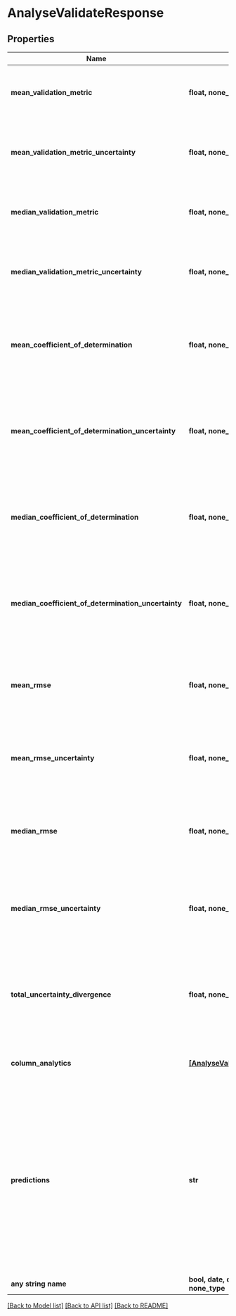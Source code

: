 # AnalyseValidateResponse


## Properties
Name | Type | Description | Notes
------------ | ------------- | ------------- | -------------
**mean_validation_metric** | **float, none_type** | Mean validation metric across all non-descriptor columns (R^2 for continuous columns, MCC for categorical columns). Will be null if the validation metric for every column is null. | [optional] 
**mean_validation_metric_uncertainty** | **float, none_type** | Uncertainty in the mean validation metric across all non-descriptor columns (R^2 for continuous columns, MCC for categorical columns). Will be null if the validation metric for every column is null. | [optional] 
**median_validation_metric** | **float, none_type** | Median validation metric across all non-descriptor columns (R^2 for continuous columns, MCC for categorical columns). Will be null if the validation metric for every column is null. | [optional] 
**median_validation_metric_uncertainty** | **float, none_type** | Uncertainty in the median validation metric across all non-descriptor columns (R^2 for continuous columns, MCC for categorical columns). Will be null if the validation metric for every column is null. | [optional] 
**mean_coefficient_of_determination** | **float, none_type** | Mean coefficient of determination across all non-descriptor columns. Will be null if the coefficient of determination for every column is null. Deprecated, see &#x60;meanValidationMetric&#x60; for information on the mean performance of columns across all columns | [optional] 
**mean_coefficient_of_determination_uncertainty** | **float, none_type** | Uncertainty in the mean coefficient of determination across all non-descriptor columns. Will be null if the coefficient of determination for every column is null. Deprecated, see &#x60;meanValidationMetricUncertainty&#x60; for information on the uncertainty of the mean performance across all columns | [optional] 
**median_coefficient_of_determination** | **float, none_type** | Median coefficient of determination across all non-descriptor columns. Will be null if the coefficient of determination for every column is null. Deprecated, see &#x60;medianValidationMetric&#x60; for information on the median performance of columns across all columns | [optional] 
**median_coefficient_of_determination_uncertainty** | **float, none_type** | Uncertainty in the median coefficient of determination across all non-descriptor columns. Will be null if the coefficient of determination for every column is null. Deprecated, see &#x60;medianValidationMetricUncertainty&#x60; for information on the median performance of columns across all columns | [optional] 
**mean_rmse** | **float, none_type** | Mean root mean squared error across all non-descriptor columns. Will be null if the RMSE for every column is null. Deprecated, see &#x60;meanValidationMetric&#x60; for information on the mean performance of columns across all columns | [optional] 
**mean_rmse_uncertainty** | **float, none_type** | Uncertainty in the mean root mean squared error across all non-descriptor columns. Will be null if the RMSE for every column is null. Deprecated, see &#x60;meanValidationMetricUncertainty&#x60; for information on the uncertainty of the performance across all columns | [optional] 
**median_rmse** | **float, none_type** | Median root mean squared error across all non-descriptor columns. Will be null if the RMSE for every column is null. Deprecated, see &#x60;medianValidationMetric&#x60; for information on the median performance of columns across all columns | [optional] 
**median_rmse_uncertainty** | **float, none_type** | Uncertainty in the median root mean squared error across all non-descriptor columns. Will be null if the RMSE for every column is null. Deprecated, see &#x60;medianValidationMetricUncertainty&#x60; for information on the median performance of columns across all columns | [optional] 
**total_uncertainty_divergence** | **float, none_type** | The root mean square of all non-descriptor&#39;s &#x60;uncertaintyDivergence&#x60;. An indication of the extent to which the uncertainty associated with those columns deviate from the expected distribution of uncertainties. Values closer to 0 indicate closer match with the expected uncertainty distribution across all columns. | [optional] 
**column_analytics** | [**[AnalyseValidateResponseColumnAnalytics]**](AnalyseValidateResponseColumnAnalytics.md) | Information about the predictions in each column.  Each object in the array corresponds to a column and is ordered according to the order in the given dataset. | [optional] 
**predictions** | **str** | Only appears if returnPredictions is true. A CSV string containing one column of row headers plus three blocks of equally sized columns:   * The first row contains the column headers if returnColumnHeaders was True in the request   * The first column contains the row headers   * The 1st third of columns after the row headers contains the original values.   * The 2nd third of columns after the row headers contains the predictions for the original values.  The column headers in this block are the column names prefixed by &#x60;predicted_&#x60;.   * The 3rd third of columns after the row headers contains the uncertainties for the predicted values.  The column headers in the block are the column names prefixed by &#x60;uncertainty_&#x60;  | [optional] 
**any string name** | **bool, date, datetime, dict, float, int, list, str, none_type** | any string name can be used but the value must be the correct type | [optional]

[[Back to Model list]](../README.md#documentation-for-models) [[Back to API list]](../README.md#documentation-for-api-endpoints) [[Back to README]](../README.md)


